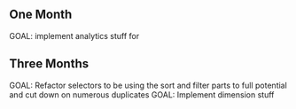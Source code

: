 
## One Month
GOAL: implement analytics stuff for 


## Three Months
GOAL: Refactor selectors to be using the sort and filter parts to full potential and cut down on numerous duplicates
GOAL: Implement dimension stuff